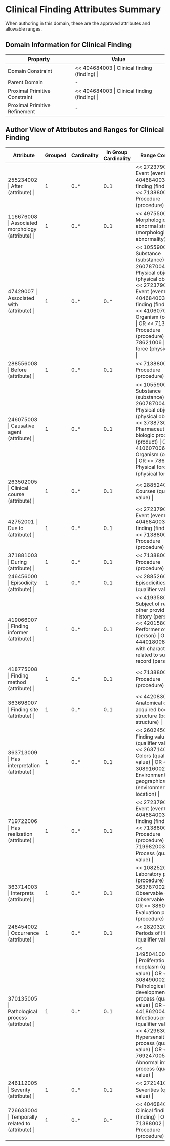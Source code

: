 # Clinical Finding Attributes Summary

When authoring in this domain, these are the approved attributes and allowable ranges.


  

## Domain Information for Clinical Finding

| Property | Value |
|---|---|
| Domain Constraint | << 404684003 \| Clinical finding (finding) \| |
| Parent Domain | - |
| Proximal Primitive Constraint | << 404684003 \| Clinical finding (finding) \| |
| Proximal Primitive Refinement | - |


  

## Author View of Attributes and Ranges for Clinical Finding

| Attribute | Grouped | Cardinality | In Group Cardinality | Range Constraint |
|---|---|---|---|---|
| 255234002 \| After (attribute) \| | 1 | 0..* | 0..1 | << 272379006 \| Event (event) \| OR << 404684003 \| Clinical finding (finding) \| OR << 71388002 \| Procedure (procedure) \| |
| 116676008 \| Associated morphology (attribute) \| | 1 | 0..* | 0..1 | << 49755003 \| Morphologically abnormal structure (morphologic abnormality) \| |
| 47429007 \| Associated with (attribute) \| | 1 | 0..* | 0..* | << 105590001 \| Substance (substance) \| OR << 260787004 \| Physical object (physical object) \| OR << 272379006 \| Event (event) \| OR << 404684003 \| Clinical finding (finding) \| OR << 410607006 \| Organism (organism) \| OR << 71388002 \| Procedure (procedure) \| OR << 78621006 \| Physical force (physical force) \| |
| 288556008 \| Before (attribute) \| | 1 | 0..* | 0..1 | << 71388002 \| Procedure (procedure) \| |
| 246075003 \| Causative agent (attribute) \| | 1 | 0..* | 0..1 | << 105590001 \| Substance (substance) \| OR << 260787004 \| Physical object (physical object) \| OR << 373873005 \| Pharmaceutical / biologic product (product) \| OR << 410607006 \| Organism (organism) \| OR << 78621006 \| Physical force (physical force) \| |
| 263502005 \| Clinical course (attribute) \| | 1 | 0..* | 0..1 | << 288524001 \| Courses (qualifier value) \| |
| 42752001 \| Due to (attribute) \| | 1 | 0..* | 0..1 | << 272379006 \| Event (event) \| OR << 404684003 \| Clinical finding (finding) \| OR << 71388002 \| Procedure (procedure) \| |
| 371881003 \| During (attribute) \| | 1 | 0..* | 0..1 | << 71388002 \| Procedure (procedure) \| |
| 246456000 \| Episodicity (attribute) \| | 1 | 0..* | 0..1 | << 288526004 \| Episodicities (qualifier value) \| |
| 419066007 \| Finding informer (attribute) \| | 1 | 0..* | 0..1 | << 419358007 \| Subject of record or other provider of history (person) \| OR << 420158005 \| Performer of method (person) \| OR << 444018008 \| Person with characteristic related to subject of record (person) \| |
| 418775008 \| Finding method (attribute) \| | 1 | 0..* | 0..1 | << 71388002 \| Procedure (procedure) \| |
| 363698007 \| Finding site (attribute) \| | 1 | 0..* | 0..1 | << 442083009 \| Anatomical or acquired body structure (body structure) \| |
| 363713009 \| Has interpretation (attribute) \| | 1 | 0..* | 0..1 | << 260245000 \| Finding value (qualifier value) \| OR << 263714004 \| Colors (qualifier value) \| OR << 308916002 \| Environment or geographical location (environment / location) \| |
| 719722006 \| Has realization (attribute) \| | 1 | 0..* | 0..1 | << 272379006 \| Event (event) \| OR << 404684003 \| Clinical finding (finding) \| OR << 71388002 \| Procedure (procedure) \| OR << 719982003 \| Process (qualifier value) \| |
| 363714003 \| Interprets (attribute) \| | 1 | 0..* | 0..1 | << 108252007 \| Laboratory procedure (procedure) \| OR << 363787002 \| Observable entity (observable entity) \| OR << 386053000 \| Evaluation procedure (procedure) \| |
| 246454002 \| Occurrence (attribute) \| | 1 | 0..* | 0..1 | << 282032007 \| Periods of life (qualifier value) \| |
| 370135005 \| Pathological process (attribute) \| | 1 | 0..* | 0..1 | << 1495041000004108 \| Proliferation of neoplasm (qualifier value) \| OR << 308490002 \| Pathological developmental process (qualifier value) \| OR << 441862004 \| Infectious process (qualifier value) \| OR << 472963003 \| Hypersensitivity process (qualifier value) \| OR << 769247005 \| Abnormal immune process (qualifier value) \| |
| 246112005 \| Severity (attribute) \| | 1 | 0..* | 0..1 | << 272141005 \| Severities (qualifier value) \| |
| 726633004 \| Temporally related to (attribute) \| | 1 | 0..* | 0..* | << 404684003 \| Clinical finding (finding) \| OR << 71388002 \| Procedure (procedure) \| |
